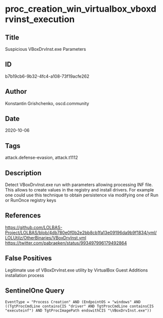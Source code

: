 # proc_creation_win_virtualbox_vboxdrvinst_execution

## Title
Suspicious VBoxDrvInst.exe Parameters

## ID
b7b19cb6-9b32-4fc4-a108-73f19acfe262

## Author
Konstantin Grishchenko, oscd.community

## Date
2020-10-06

## Tags
attack.defense-evasion, attack.t1112

## Description
Detect VBoxDrvInst.exe run with parameters allowing processing INF file.
 This allows to create values in the registry and install drivers.
For example one could use this technique to obtain persistence via modifying one of Run or RunOnce registry keys


## References
https://github.com/LOLBAS-Project/LOLBAS/blob/4db780e0f0b2e2bb8cb1fa13e09196da9b9f1834/yml/LOLUtilz/OtherBinaries/VBoxDrvInst.yml
https://twitter.com/pabraeken/status/993497996179492864

## False Positives
Legitimate use of VBoxDrvInst.exe utility by VirtualBox Guest Additions installation process

## SentinelOne Query
```
EventType = "Process Creation" AND (EndpointOS = "windows" AND ((TgtProcCmdLine containsCIS "driver" AND TgtProcCmdLine containsCIS "executeinf") AND TgtProcImagePath endswithCIS "\VBoxDrvInst.exe"))

```